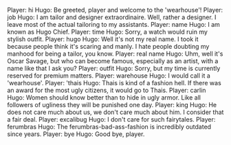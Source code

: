 Player: hi
Hugo: Be greeted, player and welcome to the 'wearhouse'!
Player: job
Hugo: I am tailor and designer extraordinaire. Well, rather a designer. I leave most of the actual tailoring to my assistants.
Player: name
Hugo: I am known as Hugo Chief.
Player: time
Hugo: Sorry, a watch would ruin my stylish outfit.
Player: hugo
Hugo: Well it's not my real name. I took it because people think it's scaring and manly. I hate people doubting my manhood for being a tailor, you know.
Player: real name
Hugo: Uhm, well it's Oscar Savage, but who can become famous, especially as an artist, with a name like that I ask you?
Player: outfit
Hugo: Sorry, but my time is currently reserved for premium matters.
Player: warehouse
Hugo: I would call it a 'wearhouse'.
Player: 'thais
Hugo: Thais is kind of a fashion hell. If there was an award for the most ugly citizens, it would go to Thais.
Player: carlin
Hugo: Women should know better than to hide in ugly armor. Like all followers of ugliness they will be punished one day.
Player: king
Hugo: He does not care much about us, we don't care much about him. I consider that a fair deal.
Player: excalibug
Hugo: I don't care for such fairytales.
Player: ferumbras
Hugo: The ferumbras-bad-ass-fashion is incredibly outdated since years.
Player: bye
Hugo: Good bye, player.